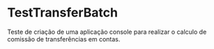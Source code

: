 # TestTransferBatch
Teste de criação de uma aplicação console para realizar o calculo de comissão de transferências em contas.

